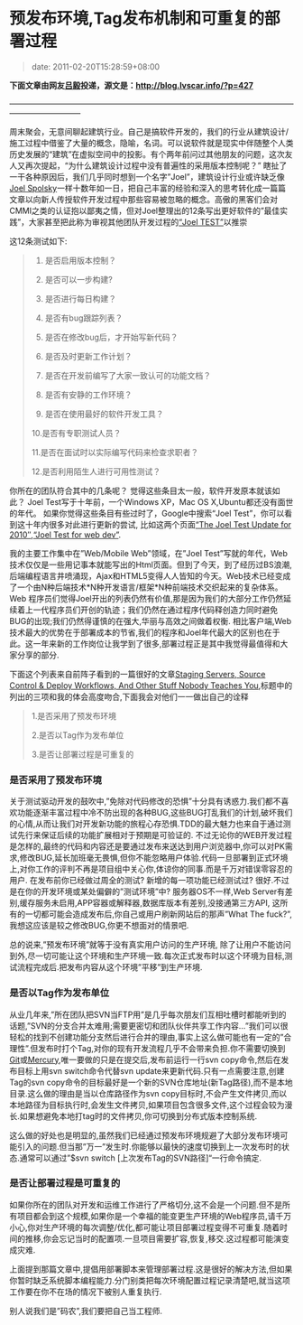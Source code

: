 # 预发布环境,Tag发布机制和可重复的部署过程
>date: 2011-02-20T15:28:59+08:00


**下面文章由网友[吕毅](http://blog.lvscar.info/)投递，源文是：<http://blog.lvscar.info/?p=427>**


—————————————————————————————————————————————


周末聚会，无意间聊起建筑行业。自己是搞软件开发的，我们的行业从建筑设计/施工过程中借鉴了大量的概念，隐喻，名词。可以说软件就是现实中伴随整个人类历史发展的“建筑”在虚拟空间中的投影。有个两年前问过其他朋友的问题，这次友人又再次提起，“为什么建筑设计过程中没有普遍性的采用版本控制呢？” 瞎扯了一干各种原因后，我们几乎同时想到一个名字”Joel”，建筑设计行业或许缺乏像[Joel Spolsky](http://www.joelonsoftware.com/)一样十数年如一日，把自己丰富的经验和深入的思考转化成一篇篇文章以向新人传授软件开发过程中那些容易被忽略的概念。高傲的黑客们会对CMMI之类的认证抱以鄙夷之情，但对Joel整理出的12条写出更好软件的”最佳实践”，大家甚至把此称为审视其他团队开发过程的[“Joel TEST”](http://www.joelonsoftware.com/articles/fog0000000043.html)以推崇


这12条测试如下:



> 1. 是否启用版本控制？
> 
> 
> 2. 是否可以一步构建?
> 
> 
> 3. 是否进行每日构建？
> 
> 
> 4. 是否有bug跟踪列表？
> 
> 
> 5. 是否在修改bug后，才开始写新代码？
> 
> 
> 6. 是否及时更新工作计划？
> 
> 
> 7. 是否在开发前编写了大家一致认可的功能文档？
> 
> 
> 8. 是否有安静的工作环境？
> 
> 
> 9. 是否在使用最好的软件开发工具？
> 
> 
> 10.是否有专职测试人员？
> 
> 
> 11.是否在面试时以实际编写代码来检查求职者？
> 
> 
> 12.是否利用陌生人进行可用性测试？
> 
> 


你所在的团队符合其中的几条呢？ 觉得这些条目太一般，软件开发原本就该如此？ Joel Test写于十年前，一个Windows XP，Mac OS X,Ubuntu都还没有面世的年代。 如果你觉得这些条目有些过时了，Google中搜索“Joel Test”，你可以看到这十年内很多对此进行更新的尝试, 比如这两个页面[“The Joel Test Update for 2010″](http://geekswithblogs.net/btudor/archive/2009/06/16/132842.aspx),[“Joel Test for web dev”](http://allinthehead.com/retro/228/).



我的主要工作集中在”Web/Mobile Web”领域，在”Joel Test”写就的年代，Web技术仅仅是一些用记事本就能写出的Html页面。但到了今天，到了经历过BS浪潮,后端编程语言井喷涌现，Ajax和HTML5变得人人皆知的今天。Web技术已经变成了一个由N种后端技术\*N种开发语言/框架\*N种前端技术交织起来的复杂体系。Web 程序员们觉得Joel开出的列表仍然有价值,那是因为我们的大部分工作仍然延续着上一代程序员们开创的轨迹；我们仍然在通过程序代码释创造力同时避免BUG的出现;我们仍然得谨慎的在强大,华丽与高效之间做着权衡. 相比客户端,Web技术最大的优势在于部署成本的节省,我们的程序和Joel年代最大的区别也在于此。这一年来新的工作岗位让我学到了很多,部署过程正是其中我觉得最值得和大家分享的部分.


下面这个列表来自前阵子看到的一篇很好的文章[Staging Servers, Source Control & Deploy Workflows, And Other Stuff Nobody Teaches You](http://www.kalzumeus.com/2010/12/12/staging-servers-source-control-deploy-workflows-and-other-stuff-nobody-teaches-you/),标题中的列出的三项和我的体会高度吻合,下面我会对他们一一做出自己的诠释



> 1.是否采用了预发布环境
> 
> 
> 2.是否以Tag作为发布单位
> 
> 
> 3.是否让部署过程是可重复的
> 
> 



### 是否采用了预发布环境


关于测试驱动开发的鼓吹中,”免除对代码修改的恐惧”十分具有诱惑力.我们都不喜欢功能逐渐丰富过程中冷不防出现的各种BUG,这些BUG打乱我们的计划,破坏我们的心情,从而让我们对开发新功能的旅程心存恐惧.TDD的最大魅力也来自于通过测试先行来保证后续的功能扩展相对于预期是可验证的. 不过无论你的WEB开发过程是怎样的,最终的代码和内容还是要通过发布来送达到用户浏览器中,你可以对PK需求,修改BUG,延长加班毫无畏惧,但你不能忽略用户体验.代码一旦部署到正式环境上,对你工作的评判不再是项目组中关心你,体谅你的同事.而是千万对错误零容忍的用户. 在发布前你已经做过周全的测试? 新增的每一项功能已经测试过? 很好.不过是在你的开发环境或某处偏僻的”测试环境”中? 服务器OS不一样,Web Server有差别,缓存服务未启用,APP容器或解释器,数据库版本有差别,没接通第三方API, 这所有的一切都可能会造成发布后,你自己或用户刷新网站后的那声”What The fuck?”, 我想这应该是较之修改BUG,你更不想面对的情景吧.


总的说来,”预发布环境”就等于没有真实用户访问的生产环境, 除了让用户不能访问到外,尽一切可能让这个环境和生产环境一致.每次正式发布时以这个环境为目标,测试流程完成后.把发布内容从这个环境”平移”到生产环境.




### 是否以Tag作为发布单位


从业几年来,”所在团队把SVN当FTP用”是几乎每次朋友们互相吐槽时都能听到的话题,”SVN的分支合并太难用;需要更密切和团队伙伴共享工作内容…”我们可以很轻松的找到不创建功能分支然后进行合并的理由,事实上这么做可能也有一定的”合理性”.但发布时打个Tag,对你的现有开发流程几乎不会带来负担.你不需要切换到[Git](http://git-scm.com/)或[Mercury](http://mercurial.selenic.com/),唯一要做的只是在提交后,发布前运行一行svn copy命令,然后在发布目标上用svn switch命令代替svn update来更新代码.只有一点需要注意,创建Tag的svn copy命令的目标最好是一个新的SVN仓库地址(新Tag路径),而不是本地目录.这么做的理由是当以仓库路径作为svn copy目标时,不会产生文件拷贝,而以本地路径为目标执行时,会发生文件拷贝,如果项目包含很多文件,这个过程会较为漫长.如果想避免本地打tag时的文件拷贝,你可切换到分布式版本控制系统.


这么做的好处也是明显的,虽然我们已经通过预发布环境规避了大部分发布环境可能引入的问题.但当那”万一”发生时.你能够以最快的速度切换到上一次发布时的状态.通常可以通过”$svn switch [上次发布Tag的SVN路径]“一行命令搞定.




### 是否让部署过程是可重复的


如果你所在的团队对开发和运维工作进行了严格切分,这不会是一个问题.但不是所有项目都会到这个规模,如果你是一个幸福的能变更生产环境的Web程序员,请千万小心,你对生产环境的每次调整/优化,都可能让项目部署过程变得不可重复.随着时间的推移,你会忘记当时的配置项.一旦项目需要扩容,恢复,移交.这过程都可能演变成灾难.


上面提到那篇文章中,提倡用部署脚本来管理部署过程.这是很好的解决方法,但如果你暂时缺乏系统脚本编程能力.分门别类把每次环境配置过程记录清楚吧,就当这项工作要在你不在场的情况下被别人重复执行.



别人说我们是”码农”,我们要把自己当工程师.


